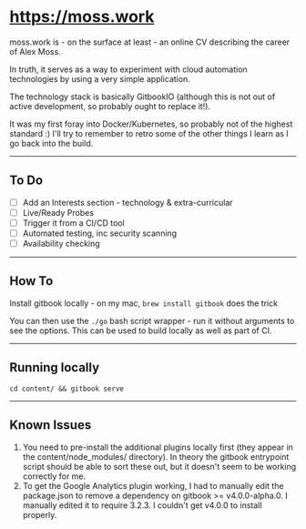 # https://moss.work

moss.work is - on the surface at least - an online CV describing the career of Alex Moss.

In truth, it serves as a way to experiment with cloud automation technologies by using a very simple application.

The technology stack is basically GitbookIO (although this is not out of active development, so probably ought to replace it!).

It was my first foray into Docker/Kubernetes, so probably not of the highest standard :) I'll try to remember to retro some of the other things I learn as I go back into the build.

---

## To Do

- [ ] Add an Interests section - technology & extra-curricular
- [ ] Live/Ready Probes
- [ ] Trigger it from a CI/CD tool
- [ ] Automated testing, inc security scanning
- [ ] Availability checking

---

## How To

Install gitbook locally - on my mac, `brew install gitbook` does the trick

You can then use the `./go` bash script wrapper - run it without arguments to see the options. This can be used to build locally as well as part of CI.

---

## Running locally

```
cd content/ && gitbook serve
```

---

## Known Issues

1. You need to pre-install the additional plugins locally first (they appear in the content/node_modules/ directory). In theory the gitbook entrypoint script should be able to sort these out, but it doesn't seem to be working correctly for me.
2. To get the Google Analytics plugin working, I had to manually edit the package.json to remove a dependency on gitbook >= v4.0.0-alpha.0. I manually edited it to require 3.2.3. I couldn't get v4.0.0 to install properly.
